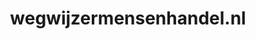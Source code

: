 ---
layout: post
title:  "wegwijzermensenhandel.nl"
internal_url:  "/dutchgov/wegwijzermensenhandel.nl.html"
categories: dutchgov
---